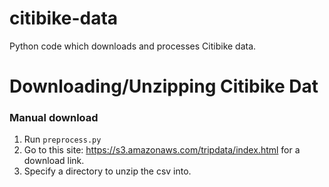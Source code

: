 # citibike-data

Python code which downloads and processes Citibike data.

# Downloading/Unzipping Citibike Dat

### Manual download

1. Run `preprocess.py`
2. Go to this site: https://s3.amazonaws.com/tripdata/index.html for a download link.
3. Specify a directory to unzip the csv into.

###
